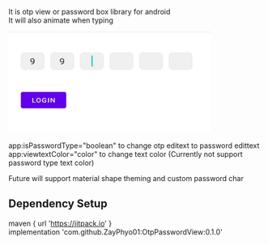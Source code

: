  
 It is otp view or password box library for android <br>
 It will also animate when typing

<img src = "https://github.com/ZayPhyo01/PasswordOTPView/blob/master/app/src/main/res/drawable/pw_sc.jpg" width = 400 height = 200/>


app:isPasswordType="boolean" to change otp editext to password edittext <br>
app:viewtextColor="color"  to change text color (Currently not support password type text color)

Future will support material shape theming and custom password char

## Dependency Setup

maven { url 'https://jitpack.io' } <br>
implementation 'com.github.ZayPhyo01:OtpPasswordView:0.1.0'
